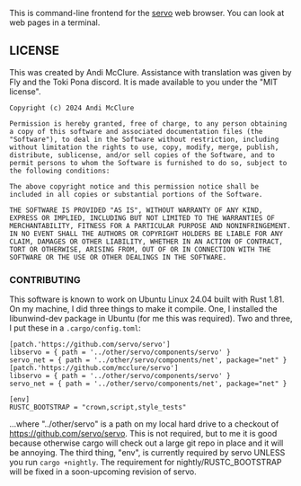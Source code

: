 This is command-line frontend for the [servo](https://servo.org) web browser. You can look at web pages in a terminal.

## LICENSE

This was created by Andi McClure. Assistance with translation was given by Fly and the Toki Pona discord. It is made available to you under the "MIT license".

	Copyright (c) 2024 Andi McClure

	Permission is hereby granted, free of charge, to any person obtaining a copy of this software and associated documentation files (the "Software"), to deal in the Software without restriction, including without limitation the rights to use, copy, modify, merge, publish, distribute, sublicense, and/or sell copies of the Software, and to permit persons to whom the Software is furnished to do so, subject to the following conditions:

	The above copyright notice and this permission notice shall be included in all copies or substantial portions of the Software.

	THE SOFTWARE IS PROVIDED "AS IS", WITHOUT WARRANTY OF ANY KIND, EXPRESS OR IMPLIED, INCLUDING BUT NOT LIMITED TO THE WARRANTIES OF MERCHANTABILITY, FITNESS FOR A PARTICULAR PURPOSE AND NONINFRINGEMENT. IN NO EVENT SHALL THE AUTHORS OR COPYRIGHT HOLDERS BE LIABLE FOR ANY CLAIM, DAMAGES OR OTHER LIABILITY, WHETHER IN AN ACTION OF CONTRACT, TORT OR OTHERWISE, ARISING FROM, OUT OF OR IN CONNECTION WITH THE SOFTWARE OR THE USE OR OTHER DEALINGS IN THE SOFTWARE.

### CONTRIBUTING

This software is known to work on Ubuntu Linux 24.04 built with Rust 1.81. On my machine, I did three things to make it compile. One, I installed the libunwind-dev package in Ubuntu (for me this was required). Two and three, I put these in a `.cargo/config.toml`:

	[patch.'https://github.com/servo/servo']
	libservo = { path = '../other/servo/components/servo' }
	servo_net = { path = '../other/servo/components/net', package="net" }
	[patch.'https://github.com/mcclure/servo']
	libservo = { path = '../other/servo/components/servo' }
	servo_net = { path = '../other/servo/components/net', package="net" }

	[env]
	RUSTC_BOOTSTRAP = "crown,script,style_tests"

…where "../other/servo" is a path on my local hard drive to a checkout of <https://github.com/servo/servo>. This is not required, but to me it is good because otherwise cargo will check out a large git repo in place and it will be annoying. The third thing, "env", is currently required by servo UNLESS you run `cargo +nightly`. The requirement for nightly/RUSTC_BOOTSTRAP will be fixed in a soon-upcoming revision of servo.
